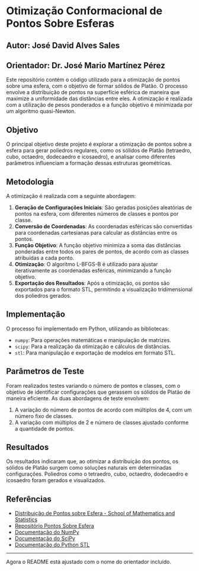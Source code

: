 # Otimização Conformacional de Pontos Sobre Esferas

## **Autor**: José David Alves Sales  
## **Orientador**: Dr. José Mario Martínez Pérez  

Este repositório contém o código utilizado para a otimização de pontos sobre uma esfera, com o objetivo de formar sólidos de Platão. O processo envolve a distribuição de pontos na superfície esférica de maneira que maximize a uniformidade das distâncias entre eles. A otimização é realizada com a utilização de pesos ponderados e a função objetivo é minimizada por um algoritmo quasi-Newton.

## Objetivo

O principal objetivo deste projeto é explorar a otimização de pontos sobre a esfera para gerar poliedros regulares, como os sólidos de Platão (tetraedro, cubo, octaedro, dodecaedro e icosaedro), e analisar como diferentes parâmetros influenciam a formação dessas estruturas geométricas.

## Metodologia

A otimização é realizada com a seguinte abordagem:

1. **Geração de Configurações Iniciais**: São geradas posições aleatórias de pontos na esfera, com diferentes números de classes e pontos por classe.
2. **Conversão de Coordenadas**: As coordenadas esféricas são convertidas para coordenadas cartesianas para calcular as distâncias entre os pontos.
3. **Função Objetivo**: A função objetivo minimiza a soma das distâncias ponderadas entre todos os pares de pontos, de acordo com as classes atribuídas a cada ponto.
4. **Otimização**: O algoritmo L-BFGS-B é utilizado para ajustar iterativamente as coordenadas esféricas, minimizando a função objetivo.
5. **Exportação dos Resultados**: Após a otimização, os pontos são exportados para o formato STL, permitindo a visualização tridimensional dos poliedros gerados.

## Implementação

O processo foi implementado em Python, utilizando as bibliotecas:
- `numpy`: Para operações matemáticas e manipulação de matrizes.
- `scipy`: Para a realização da otimização e cálculos de distâncias.
- `stl`: Para manipulação e exportação de modelos em formato STL.

## Parâmetros de Teste

Foram realizados testes variando o número de pontos e classes, com o objetivo de identificar configurações que gerassem os sólidos de Platão de maneira eficiente. As duas abordagens de teste envolvem:
1. A variação do número de pontos de acordo com múltiplos de 4, com um número fixo de classes.
2. A variação com múltiplos de 2 e número de classes ajustado conforme a quantidade de pontos.

## Resultados

Os resultados indicaram que, ao otimizar a distribuição dos pontos, os sólidos de Platão surgem como soluções naturais em determinadas configurações. Poliedros como o tetraedro, cubo, octaedro, dodecaedro e icosaedro foram gerados e visualizados.

## Referências

- [Distribuição de Pontos sobre Esfera - School of Mathematics and Statistics](https://www.unsw.edu.au/science/our-schools/maths/our-school/spotlight-on-our-people/history-school/glimpses-mathematics-and-statistics/distributing-points-sphere)
- [Repositório Pontos Sobre Esfera](https://github.com/jsales-1/pontos_sobre_esfera)
- [Documentação do NumPy](https://numpy.org/doc/stable/)
- [Documentação do SciPy](https://docs.scipy.org/doc/scipy/)
- [Documentação do Python STL](https://python-stl.readthedocs.io/en/latest/)

---

Agora o README está ajustado com o nome do orientador incluído.
